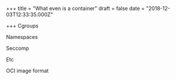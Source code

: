 
+++
title = "What even is a container"
draft = false
date = "2018-12-03T12:33:35.000Z"

+++
Cgroups

Namespaces

Seccomp

Etc

OCI image format
